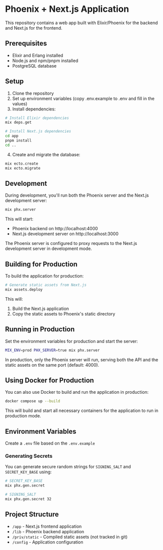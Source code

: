 # Phoenix + Next.js Application

This repository contains a web app built with Elixir/Phoenix for the backend and Next.js for the frontend.

## Prerequisites

- Elixir and Erlang installed
- Node.js and npm/pnpm installed
- PostgreSQL database

## Setup

1. Clone the repository
2. Set up environment variables (copy .env.example to .env and fill in the values)
3. Install dependencies:

```bash
# Install Elixir dependencies
mix deps.get

# Install Next.js dependencies
cd app
pnpm install
cd ..
```

4. Create and migrate the database:

```bash
mix ecto.create
mix ecto.migrate
```

## Development

During development, you'll run both the Phoenix server and the Next.js development server:

```bash
mix phx.server
```

This will start:
- Phoenix backend on http://localhost:4000
- Next.js development server on http://localhost:3000

The Phoenix server is configured to proxy requests to the Next.js development server in development mode.

## Building for Production

To build the application for production:

```bash
# Generate static assets from Next.js
mix assets.deploy
```

This will:
1. Build the Next.js application
2. Copy the static assets to Phoenix's static directory

## Running in Production

Set the environment variables for production and start the server:

```bash
MIX_ENV=prod PHX_SERVER=true mix phx.server
```

In production, only the Phoenix server will run, serving both the API and the static assets on the same port (default: 4000).

## Using Docker for Production
You can also use Docker to build and run the application in production:

```bash
docker compose up --build
```

This will build and start all necessary containers for the application to run in production mode.

## Environment Variables

Create a `.env` file based on the `.env.example`

### Generating Secrets

You can generate secure random strings for `SIGNING_SALT` and `SECRET_KEY_BASE` using:

```bash
# SECRET_KEY_BASE
mix phx.gen.secret
```

```bash
# SIGNING_SALT
mix phx.gen.secret 32
```

## Project Structure

- `/app` - Next.js frontend application
- `/lib` - Phoenix backend application
- `/priv/static` - Compiled static assets (not tracked in git)
- `/config` - Application configuration
